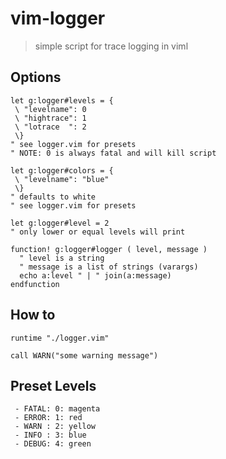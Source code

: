 
vim-logger
===

> simple script for trace logging in viml

Options
---

```viml
let g:logger#levels = {
 \ "levelname": 0
 \ "hightrace": 1
 \ "lotrace  ": 2
 \}
" see logger.vim for presets
" NOTE: 0 is always fatal and will kill script
```

```viml
let g:logger#colors = {
 \ "levelname": "blue"
 \}
" defaults to white
" see logger.vim for presets
```

```viml
let g:logger#level = 2
" only lower or equal levels will print
```

```viml
function! g:logger#logger ( level, message )
  " level is a string
  " message is a list of strings (varargs)
  echo a:level " | " join(a:message)
endfunction
```

How to
---

```viml
runtime "./logger.vim"

call WARN("some warning message")
```

Preset Levels
---

```
 - FATAL: 0: magenta
 - ERROR: 1: red
 - WARN : 2: yellow
 - INFO : 3: blue
 - DEBUG: 4: green
```

